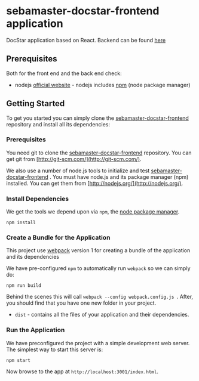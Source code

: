 # sebamaster-docstar-frontend application
DocStar application based on React. Backend can be found [here](https://github.com/Farrukh-Rana/sebamaster-docstar-backend)

## Prerequisites

Both for the front end and the back end check:

* nodejs [official website](https://nodejs.org/en/) - nodejs includes [npm](https://www.npmjs.com/) (node package manager)


## Getting Started

To get you started you can simply clone the [sebamaster-docstar-frontend](https://github.com/asima-azmat/DocStar) repository and install all its dependencies:

### Prerequisites

You need git to clone the [sebamaster-docstar-frontend](https://github.com/asima-azmat/DocStar) repository. You can get git from [http://git-scm.com/](http://git-scm.com/).

We also use a number of node.js tools to initialize and test [sebamaster-docstar-frontend](https://github.com/asima-azmat/DocStar) . You must have node.js and its package manager (npm) installed.  You can get them from [http://nodejs.org/](http://nodejs.org/).

### Install Dependencies

We get the tools we depend upon via `npm`, the [node package manager](https://www.npmjs.com).

```
npm install
```

### Create a Bundle for the Application

This project use [webpack](https://github.com/webpack/webpack) version 1 for creating a bundle of the application and its dependencies

We have pre-configured `npm` to automatically run `webpack` so we can simply do:

```
npm run build
```

Behind the scenes this will call `webpack --config webpack.config.js `.  After, you should find that you have one new folder in your project.

* `dist` - contains all the files of your application and their dependencies.

### Run the Application

We have preconfigured the project with a simple development web server.  The simplest way to start
this server is:

```
npm start
```

Now browse to the app at `http://localhost:3001/index.html`.
